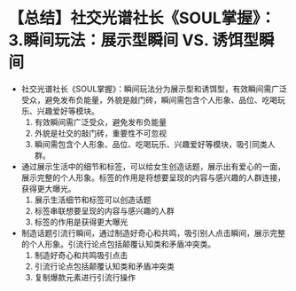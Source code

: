 # 【总结】社交光谱社长《SOUL掌握》：3.瞬间玩法：展示型瞬间 VS. 诱饵型瞬间

-   社交光谱社长《SOUL掌握》：瞬间玩法分为展示型和诱饵型，有效瞬间需广泛受众，避免发布负能量，外貌是敲门砖，瞬间需包含个人形象、品位、吃喝玩乐、兴趣爱好等模块。
    1.  有效瞬间需广泛受众，避免发布负能量
    2.  外貌是社交的敲门砖，重要性不可忽视
    3.  瞬间需包含个人形象、品位、吃喝玩乐、兴趣爱好等模块，吸引同类人群。
-   通过展示生活中的细节和标签，可以给女生创造话题，展示出有爱心的一面，展示完整的个人形象。标签的作用是将想要呈现的内容与感兴趣的人群连接，获得更大曝光。
    1.  展示生活细节和标签可以创造话题
    2.  标签串联想要呈现的内容与感兴趣的人群
    3.  标签的作用是获得更大曝光
-   制造话题引流行瞬间，通过制造好奇心和共鸣，吸引别人点击瞬间，展示完整的个人形象。引流行论点包括颠覆认知类和矛盾冲突类。
    1.  制造好奇心和共鸣吸引点击
    2.  引流行论点包括颠覆认知类和矛盾冲突类
    3.  复制爆款元素进行引流行操作